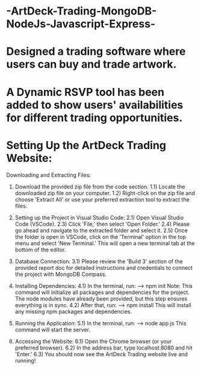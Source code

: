 ﻿# -ArtDeck-Trading-MongoDB-NodeJs-Javascript-Express-
# Designed a trading software where users can buy and trade artwork. 
# A Dynamic RSVP tool has been added to show users' availabilities for different trading opportunities.
# Setting Up the ArtDeck Trading Website:
Downloading and Extracting Files:

1) Download the provided zip file from the code section.
1.1) Locate the downloaded zip file on your computer.
1.2) Right-click on the zip file and choose 'Extract All' or use your preferred extraction tool to extract the files.

2) Setting up the Project in Visual Studio Code:
2.1) Open Visual Studio Code (VSCode).
2.3) Click 'File,' then select 'Open Folder.'
2.4) Please go ahead and navigate to the extracted folder and select it.
2.5) Once the folder is open in VSCode, click on the 'Terminal' option in the top menu and select 'New Terminal.' This will open a new terminal tab at the bottom of the editor.

3) Database Connection:
3.1) Please review the 'Build 3' section of the provided report doc for detailed instructions and credentials to connect the project with MongoDB Compass.

4) Installing Dependencies:
4.1) In the terminal, run:
--> npm init
Note: This command will initialize all packages and dependencies for the project. The node modules have already been provided, but this step ensures everything is in sync.
4.2) After that, run:
--> npm install
This will install any missing npm packages and dependencies.

5) Running the Application:
5.1) In the terminal, run:
--> node app.js
This command will start the server.

6) Accessing the Website:
6.1) Open the Chrome browser (or your preferred browser).
6.2) In the address bar, type localhost:8080 and hit 'Enter.'
6.3) You should now see the ArtDeck Trading website live and running!
